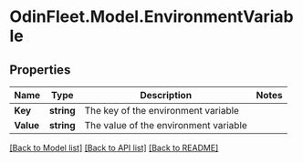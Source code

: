 # OdinFleet.Model.EnvironmentVariable

## Properties

Name | Type | Description | Notes
------------ | ------------- | ------------- | -------------
**Key** | **string** | The key of the environment variable | 
**Value** | **string** | The value of the environment variable | 

[[Back to Model list]](../README.md#documentation-for-models) [[Back to API list]](../README.md#documentation-for-api-endpoints) [[Back to README]](../README.md)

